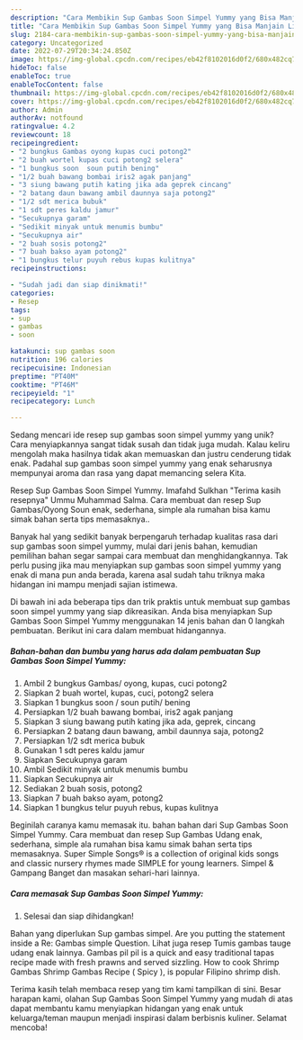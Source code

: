 ```yaml
---
description: "Cara Membikin Sup Gambas Soon Simpel Yummy yang Bisa Manjain Lidah"
title: "Cara Membikin Sup Gambas Soon Simpel Yummy yang Bisa Manjain Lidah"
slug: 2184-cara-membikin-sup-gambas-soon-simpel-yummy-yang-bisa-manjain-lidah
category: Uncategorized
date: 2022-07-29T20:34:24.850Z
image: https://img-global.cpcdn.com/recipes/eb42f8102016d0f2/680x482cq70/sup-gambas-soon-simpel-yummy-foto-resep-utama.jpg
hideToc: false
enableToc: true
enableTocContent: false
thumbnail: https://img-global.cpcdn.com/recipes/eb42f8102016d0f2/680x482cq70/sup-gambas-soon-simpel-yummy-foto-resep-utama.jpg
cover: https://img-global.cpcdn.com/recipes/eb42f8102016d0f2/680x482cq70/sup-gambas-soon-simpel-yummy-foto-resep-utama.jpg
author: Admin
authorAv: notfound
ratingvalue: 4.2
reviewcount: 18
recipeingredient:
- "2 bungkus Gambas oyong kupas cuci potong2"
- "2 buah wortel kupas cuci potong2 selera"
- "1 bungkus soon  soun putih bening"
- "1/2 buah bawang bombai iris2 agak panjang"
- "3 siung bawang putih kating jika ada geprek cincang"
- "2 batang daun bawang ambil daunnya saja potong2"
- "1/2 sdt merica bubuk"
- "1 sdt peres kaldu jamur"
- "Secukupnya garam"
- "Sedikit minyak untuk menumis bumbu"
- "Secukupnya air"
- "2 buah sosis potong2"
- "7 buah bakso ayam potong2"
- "1 bungkus telur puyuh rebus kupas kulitnya"
recipeinstructions:

- "Sudah jadi dan siap dinikmati!"
categories:
- Resep
tags:
- sup
- gambas
- soon

katakunci: sup gambas soon 
nutrition: 196 calories
recipecuisine: Indonesian
preptime: "PT40M"
cooktime: "PT46M"
recipeyield: "1"
recipecategory: Lunch

---
```





Sedang mencari ide resep sup gambas soon simpel yummy yang unik? Cara menyiapkannya sangat tidak susah dan tidak juga mudah. Kalau keliru mengolah maka hasilnya tidak akan memuaskan dan justru cenderung tidak enak. Padahal sup gambas soon simpel yummy yang enak seharusnya mempunyai aroma dan rasa yang dapat memancing selera Kita.





Resep Sup Gambas Soon Simpel Yummy. Imafahd Sulkhan &#34;Terima kasih resepnya&#34; Ummu Muhammad Salma. Cara membuat dan resep Sup Gambas/Oyong Soun enak, sederhana, simple ala rumahan bisa kamu simak bahan serta tips memasaknya..

Banyak hal yang sedikit banyak berpengaruh terhadap kualitas rasa dari sup gambas soon simpel yummy, mulai dari jenis bahan, kemudian pemilihan bahan segar sampai cara membuat dan menghidangkannya. Tak perlu pusing jika mau menyiapkan sup gambas soon simpel yummy yang enak di mana pun anda berada, karena asal sudah tahu triknya maka hidangan ini mampu menjadi sajian istimewa.






Di bawah ini ada beberapa tips dan trik praktis untuk membuat sup gambas soon simpel yummy yang siap dikreasikan. Anda bisa menyiapkan Sup Gambas Soon Simpel Yummy menggunakan 14 jenis bahan dan 0 langkah pembuatan. Berikut ini cara dalam membuat hidangannya.

<!--inarticleads1-->

##### Bahan-bahan dan bumbu yang harus ada dalam pembuatan Sup Gambas Soon Simpel Yummy:

1. Ambil 2 bungkus Gambas/ oyong, kupas, cuci potong2
1. Siapkan 2 buah wortel, kupas, cuci, potong2 selera
1. Siapkan 1 bungkus soon / soun putih/ bening
1. Persiapkan 1/2 buah bawang bombai, iris2 agak panjang
1. Siapkan 3 siung bawang putih kating jika ada, geprek, cincang
1. Persiapkan 2 batang daun bawang, ambil daunnya saja, potong2
1. Persiapkan 1/2 sdt merica bubuk
1. Gunakan 1 sdt peres kaldu jamur
1. Siapkan Secukupnya garam
1. Ambil Sedikit minyak untuk menumis bumbu
1. Siapkan Secukupnya air
1. Sediakan 2 buah sosis, potong2
1. Siapkan 7 buah bakso ayam, potong2
1. Siapkan 1 bungkus telur puyuh rebus, kupas kulitnya


Beginilah caranya kamu memasak itu. bahan bahan dari Sup Gambas Soon Simpel Yummy. Cara membuat dan resep Sup Gambas Udang enak, sederhana, simple ala rumahan bisa kamu simak bahan serta tips memasaknya. Super Simple Songs® is a collection of original kids songs and classic nursery rhymes made SIMPLE for young learners. Simpel &amp; Gampang Banget dan masakan sehari-hari lainnya. 

<!--inarticleads2-->

##### Cara memasak Sup Gambas Soon Simpel Yummy:


1. Selesai dan siap dihidangkan!

Bahan yang diperlukan Sup gambas simpel. Are you putting the statement inside a Re: Gambas simple Question. Lihat juga resep Tumis gambas tauge udang enak lainnya. Gambas pil pil is a quick and easy traditional tapas recipe made with fresh prawns and served sizzling. How to cook Shrimp Gambas Shrimp Gambas Recipe ( Spicy ), is popular Filipino shrimp dish. 

Terima kasih telah membaca resep yang tim kami tampilkan di sini. Besar harapan kami, olahan Sup Gambas Soon Simpel Yummy yang mudah di atas dapat membantu kamu menyiapkan hidangan yang enak untuk keluarga/teman maupun menjadi inspirasi dalam berbisnis kuliner. Selamat mencoba!
